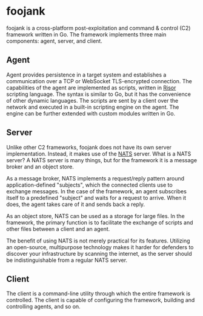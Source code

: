 # foojank

foojank is a cross-platform post-exploitation and command & control (C2) framework written in Go. The framework implements three main components: agent, server, and client.

## Agent

Agent provides persistence in a target system and establishes a communication over a TCP
or WebSocket TLS-encrypted connection. The capabilities of the agent are implemented
as scripts, written in [Risor](https://risor.io) scripting language. The syntax is similar to Go, but it has the convenience of other dynamic languages.
The scripts are sent by a client over the network and executed in a built-in scripting engine on the agent.
The engine can be further extended with custom modules written in Go.

## Server

Unlike other C2 frameworks, foojank does not have its own server implementation. Instead, it makes use of the [NATS](https://nats.io) server.
What is a NATS server? A NATS server is many things, but for the framework it is a message broker and an object store.

As a message broker, NATS implements a request/reply pattern around application-defined "subjects", which the connected
clients use to exchange messages. In the case of the framework, an agent subscribes itself to a predefined "subject" and waits
for a request to arrive. When it does, the agent takes care of it and sends back a reply.

As an object store, NATS can be used as a storage for large files. In the framework, the primary function is to facilitate the
exchange of scripts and other files between a client and an agent.

The benefit of using NATS is not merely practical for its features. Utilizing an open-source, multipurpose technology makes
it harder for defenders to discover your infrastructure by scanning the internet, as the server should be indistinguishable
from a regular NATS server.

## Client

The client is a command-line utility through which the entire framework is controlled. The client is capable of configuring
the framework, building and controlling agents, and so on.
